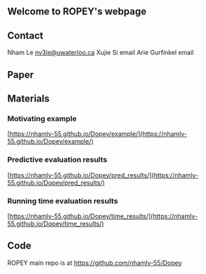 ## Welcome to ROPEY's webpage
## Contact
Nham Le nv3le@uwaterloo.ca
Xujie Si email
Arie Gurfinkel email
## Paper

## Materials
### Motivating example
[https://nhamlv-55.github.io/Dopey/example/](https://nhamlv-55.github.io/Dopey/example/)
### Predictive evaluation results
[https://nhamlv-55.github.io/Dopey/pred_results/](https://nhamlv-55.github.io/Dopey/pred_results/)

### Running time evaluation results
[https://nhamlv-55.github.io/Dopey/time_results/](https://nhamlv-55.github.io/Dopey/time_results/)
## Code
ROPEY main repo is at https://github.com/nhamlv-55/Dopey
